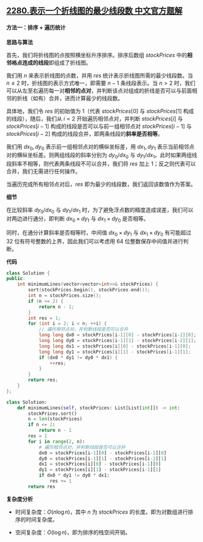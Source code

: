 ## [2280.表示一个折线图的最少线段数 中文官方题解](https://leetcode.cn/problems/minimum-lines-to-represent-a-line-chart/solutions/100000/biao-shi-yi-ge-zhe-xian-tu-de-zui-shao-x-gwnk)
#### 方法一：排序 + 遍历统计

**思路与算法**

首先，我们将折线图的点按照横坐标升序排序。排序后数组 $\textit{stockPrices}$ 中的**相邻格点连成的线段**即组成了折线图。

我们用 $n$ 来表示折线图的点数，并用 $\textit{res}$ 统计表示折线图所需的最少线段数。当 $n \le 2$ 时，折线图的表示方式唯一，即需要 $n - 1$ 条线段表示。当 $n > 2$ 时，我们可以从左至右遍历每一对**相邻的点对**，并判断该点对组成的折线是否可以与前面相邻的折线（如有）合并，进而计算最少的线段数。

具体地，我们令 $\textit{res}$ 的初始值为 $1$（代表 $\textit{stockPrices}[0]$ 与 $\textit{stockPrices}[1]$ 构成的线段），随后，我们从 $i = 2$ 开始遍历相邻点对，并判断 $\textit{stockPrices}[i]$ 与 $\textit{stockPrices}[i - 1]$ 构成的线段是否可以与前一组相邻点对 $\textit{stockPrices}[i - 1]$ 与 $\textit{stockPrices}[i - 2]$ 构成的线段合并，即两条线段的**斜率是否相等**。

我们用 $\textit{dx}_0, \textit{dy}_0$ 表示前一组相邻点对的横纵坐标差，用 $\textit{dx}_1, \textit{dy}_1$ 表示当前相邻点对的横纵坐标差。则两组线段的斜率分别为 $\textit{dy}_0/\textit{dx}_0$ 与 $\textit{dy}_1/\textit{dx}_1$。此时如果两组线段斜率不相等，则代表两条线段不可以合并，我们将 $\textit{res}$ 加上 $1$；反之则代表可以合并，我们无需进行任何操作。

当遍历完成所有相邻点对后，$\textit{res}$ 即为最少的线段数，我们返回该数值作为答案。

**细节**

在比较斜率 $\textit{dy}_0/\textit{dx}_0$ 与 $\textit{dy}_1/\textit{dx}_1$ 时，为了避免浮点数的精度造成误差，我们可以对两边进行通分，即判断 $\textit{dx}_0 \times \textit{dy}_1$ 与 $\textit{dx}_1 \times \textit{dy}_0$ 是否相等。

同时，在通分计算斜率是否相等时，中间值 $\textit{dx}_0 \times \textit{dy}_1$ 与 $\textit{dx}_1 \times \textit{dy}_0$ 有可能超过 $32$ 位有符号整数的上界，因此我们可以考虑用 $64$ 位整数保存中间值并进行判断。

**代码**

```C++ [sol1-C++]
class Solution {
public:
    int minimumLines(vector<vector<int>>& stockPrices) {
        sort(stockPrices.begin(), stockPrices.end());
        int n = stockPrices.size();
        if (n <= 2) {
            return n - 1;
        }
        int res = 1;
        for (int i = 2; i < n; ++i) {
            // 遍历相邻点对，并判断线段是否可以合并
            long long dx0 = stockPrices[i-1][0] - stockPrices[i-2][0];
            long long dy0 = stockPrices[i-1][1] - stockPrices[i-2][1];
            long long dx1 = stockPrices[i][0] - stockPrices[i-1][0];
            long long dy1 = stockPrices[i][1] - stockPrices[i-1][1];
            if (dx0 * dy1 != dy0 * dx1) {
                ++res;
            }
        }
        return res;
    }
};
```


```Python [sol1-Python3]
class Solution:
    def minimumLines(self, stockPrices: List[List[int]]) -> int:
        stockPrices.sort()
        n = len(stockPrices)
        if n <= 2:
            return n - 1
        res = 1
        for i in range(2, n):
            # 遍历相邻点对，并判断线段是否可以合并
            dx0 = stockPrices[i-1][0] - stockPrices[i-2][0]
            dy0 = stockPrices[i-1][1] - stockPrices[i-2][1]
            dx1 = stockPrices[i][0] - stockPrices[i-1][0]
            dy1 = stockPrices[i][1] - stockPrices[i-1][1]
            if dx0 * dy1 != dy0 * dx1:
                res += 1
        return res
```


**复杂度分析**

- 时间复杂度：$O(n \log n)$，其中 $n$ 为 $\textit{stockPrices}$ 的长度。即为对数组进行排序的时间复杂度。

- 空间复杂度：$O(\log n)$，即为排序的栈空间开销。